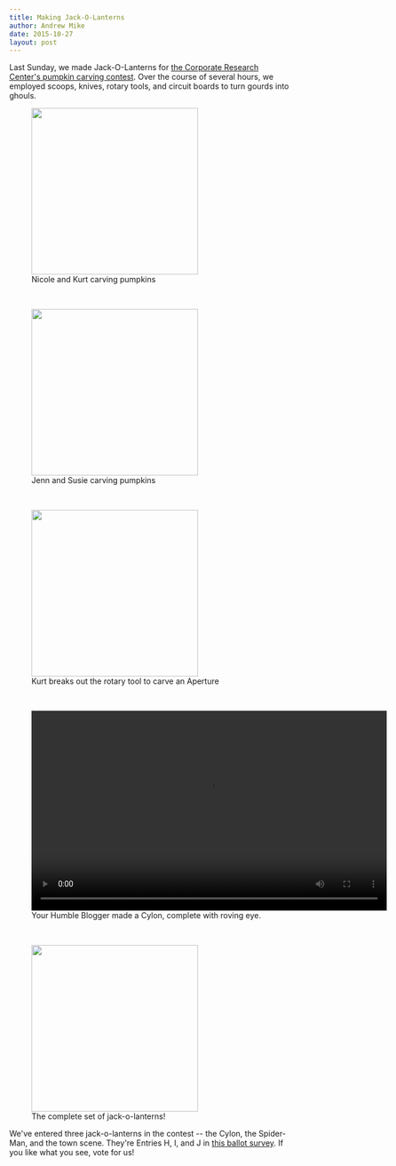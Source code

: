 ```yaml
---
title: Making Jack-O-Lanterns
author: Andrew Mike
date: 2015-10-27
layout: post
---
```

Last Sunday, we made Jack-O-Lanterns for [the Corporate Research Center's pumpkin carving contest](http://www.vtcrc.com/events/2015pumpkincontest/). Over the course of several hours, we employed scoops, knives, rotary tools, and circuit boards to turn gourds into ghouls.


<figure>
<a href="http://wiki.hacksburg.org/_media/hb_pumpkins_00.jpg"><img class="center" src="http://wiki.hacksburg.org/_media/hb_pumpkins_00.jpg" height="300"></a>
<figcaption>Nicole and Kurt carving pumpkins</figcaption>
</figure>
<br />
<figure>
<a href="http://wiki.hacksburg.org/_media/hb_pumpkins_01.jpg"><img class="center" src="http://wiki.hacksburg.org/_media/hb_pumpkins_01.jpg" height="300"></a>
<figcaption>Jenn and Susie carving pumpkins</figcaption>
</figure>
<br />
<figure>
<a href="http://wiki.hacksburg.org/_media/hb_pumpkins_02.jpg"><img class="center" src="http://wiki.hacksburg.org/_media/hb_pumpkins_02.jpg" height="300"></a>
<figcaption>Kurt breaks out the rotary tool to carve an Aperture</figcaption>
</figure>
<br />
<figure>
<video width="640" height="360" class="center" controls>
<source src="http://wiki.hacksburg.org/_media/cylon_360.mp4" type="video/mp4" />
(This is where a video of a Cylon jack-o-lantern would go, if your browser supported it.)
</video>
<figcaption>Your Humble Blogger made a Cylon, complete with roving eye.</figcaption>
</figure>
<br />
<figure>
<a href="http://wiki.hacksburg.org/_media/hb_pumpkins_05.jpg"><img class="center" src="http://wiki.hacksburg.org/_media/hb_pumpkins_05.jpg" height="300"></a>
<figcaption>The complete set of jack-o-lanterns!</figcaption>
</figure>


We've entered three jack-o-lanterns in the contest -- the Cylon, the Spider-Man, and the town scene. They're Entries H, I, and J in [this ballot survey](https://www.surveymonkey.com/r/2015pumpkin). If you like what you see, vote for us!